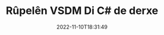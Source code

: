 ---
############################# Static ############################
layout: "auto-gen-merger"
date: 2022-11-10T18:31:49
draft: false
otherformats: docx dot dotm dotx epub html mht mhtml odp ods odt one otp ott pdf pps

############################# Head ############################
head_title: "Di C# de VSDM Rûpelan derxe"
head_description: "Bi lez rûpelan ji pelek VSDM di C# de derxînin. Belgeya nû ya ku rûpelên hilbijartî vedihewîne bi karanîna API-ya yekbûna belgeyan hilînin."

############################# Header ############################
title: "Rûpelên VSDM Di C# de derxe"
description: "Rûpelên VSDM bi çend rêzikên koda .NET derxe."
bg_image: "https://cms.admin.containerize.com/templates/aspose/App_Themes/V3/images/bg/header1.png"
bg_overlay: false
button:
    enable: true
    icon: "fas fa-arrow-down"
    label: "Daxistina Doza Belaş"
    link: "https://downloads.groupdocs.com/merger/net"

############################# SubMenu ############################
submenu:
    enable: true

    left:
        img_alt: "GroupDocs.Merger for .NET"
        image: "https://cms.admin.containerize.com/templates/groupdocs/images/product-logos/90x90-noborder/groupdocs-merger-net.png"
        product: "GroupDocs.Merger"
        platform: ".NET"

    middle:
        button:

            # button loop
            - link: "https://apireference.groupdocs.com/merger/net"
              text: "Çavkanî API"

            # button loop
            - link: "https://github.com/groupdocs-merger"
              text: "Nimûneyên Kodê"

            # button loop
            - link: "https://products.groupdocs.app/merger/family"
              text: "Demos Bijî"

            # button loop
            - link: "https://purchase.groupdocs.com/pricing/merger/net"
              text: "Pricing"

    right:
        link_download: "https://downloads.groupdocs.com/merger"
        link_learn: "https://docs.groupdocs.com/merger/net"
        link_buy: "https://purchase.groupdocs.com"

############################# About ############################
about:
    enable: true
    title: "Derbarê GroupDocs.Merger for .NET API"
    content: |
        [GroupDocs.Merger for .NET](/ku/merger/net/) çareseriyek hêsan pêşkêşî dike ku bi ewlehî di navbera cûrbecûr formên belgeyan de wekî PDF, Microsoft Office (Word, Excel, PowerPoint veqete) , OneNote), OpenDocument, HTML, wêne û gelekên din di nav sepanên .NET de. Bi lê zêdekirina tenê çend rêzikên kodê, çend operasyonên belgeyê yên wekî veguheztin, rakirin, zivirandin, guheztin, derxistin an guheztina arastekirina rûpelan di nav belgeyan de pêk bînin. Belgeyên ku API-ya yekbûyî di heman demê de pêşdîtina rûpelên belgeyê wekî wêneyek jî piştgirî dike da ku struktur, formatkirin û naverokê li ser rûpelê analîz bike.
        
        GroupDocs.Merger API ji bo çareseriyên pargîdanî bijarek rast e ku hewceyê taybetmendiyên derxistina pelê pelê ye. Van API-an li ser hemî pergalên xebitandinê û platformên sereke, tevî .NET Framework, .NET Standard, .NET Core, Mono, baş têne piştgirî kirin.

############################# Steps ############################
steps:
    enable: true
    title_left: "Di .NET de VSDM Rûpelên Pelê derxe"
    content_left: |
        [GroupDocs.Merger for .NET](/ku/merger/net/) ji pêşdebirên C# re hêsan dike ku rûpelên xwestinê ji pelek VSDM derxînin û wekî hilînin. pelek nû ku rûpelên hilbijartî vedihewîne bi pêkanîna çend gavên hêsan.
        
        * **ExtractOptions** bi hejmarên rûpelê ku divê di belgeya encam de xuya bibin dest pê bikin.
        * Mînaka nû ya **Merger** biafirînin û rêça belgeya çavkaniyê wekî pîvanek çêker derbas bikin.
        * Gazî **ExtractPages** bikin û hêmana **ExtractOptions** derbas bikin.
        * Gazî **Save** bikin û riya pelê diyar bikin da ku belgeya encam tomar bike.

    title_right: "Pêdiviyên Sîstemê"
    content_right: |
        GroupDocs.Merger for .NET API li ser hemî platform û pergalên xebitandinê yên sereke têne piştgirî kirin. Berî ku hûn koda jêrîn bicîh bikin, ji kerema xwe pê ewle bibin ku we şertên jêrîn li ser pergala we hatine saz kirin.

        * Pergalên Xebatê: Microsoft Windows, Linux, MacOS
        * Jîngehên Pêşketinê: Visual Studio, Xamarin, MonoDevelop
        * Çarçoveyên: .NET Framework, .NET Standard, .NET Core, Mono
        * Guhertoya herî dawî ya GroupDocs.Merger for .NET ji [NuGet](https://www.nuget.org/packages/groupdocs.merger) dakêşîne
         
    code: |
     {{% merger/additional-styles %}}
     {{< merger/code-merger title="Meriv çawa bi koda nimûneya C# pelên VSDM derxe">}}

        ```csharp    
        // Rûpelên pelê yên VSDM bi kar tînin GroupDocs.Merger API derxînin
        // Dersa ExtractOptions bi hejmarên rûpelên hilbijartî bidin destpêkirin
        ExtractOptions extractOptions = new ExtractOptions(new int[] { 2, 5 });

        // Bi belgeya têketina VSDM Yekbûnek yekser
        using (Merger merger = new Merger("input.vsdm"))
          {
            // Gazî rêbaza ExtractPages bikin û pêvekê ExtractOptions jê re derbas bikin
            merger.ExtractPages(extractOptions);
    
            // Banga Rêbaza Save bikin da ku belgeya derketinê bi rûpelên hatî derxistin hilîne
            merger.Save("output.vsdm");
          }
        ```
     {{< /merger/code-merger >}}

############################# Demos ############################
demos:
    enable: true
    title: "Demokên Zindî - Rûpelên Serhêl ên VSDM derxînin"
    content: |
       Bi serdana malpera [GroupDocs.Merger Live Demos](https://products.groupdocs.app/splitter/extract-pages/vsdm) niha rûpelên pelê yên VSDM derxînin.
       Demoya zindî xwedî feydeyên jêrîn e.
        
############################# About Formats ############################
about_formats:
    enable: true

############################# More Formats ############################
more_formats:
    enable: true
    title: "Rûpelên Ji Formên Belgeya Din derxînin"
    content: |
        .NET belgeyên API-ê ji bo formatên pelan û wêneyan yek dibin û vediqetînin. Wekî ku li jêr hatî destnîşan kirin hin formatên pelê yên populer derxînin.

############################# Back to top ###############################
back_to_top:
    enable: true
---